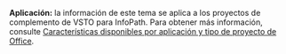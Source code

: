   **Aplicación:** la información de este tema se aplica a los proyectos de complemento de VSTO para InfoPath. Para obtener más información, consulte [Características disponibles por aplicación y tipo de proyecto de Office](../../vsto/features-available-by-office-application-and-project-type.md).

  